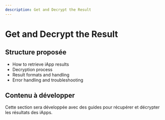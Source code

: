 ```yaml
---
description: Get and Decrypt the Result
---
```


# Get and Decrypt the Result

## Structure proposée

- How to retrieve iApp results
- Decryption process
- Result formats and handling
- Error handling and troubleshooting

## Contenu à développer

Cette section sera développée avec des guides pour récupérer et décrypter les résultats des iApps. 